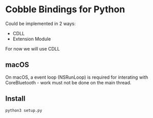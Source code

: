 # Cobble Bindings for Python

Could be implemented in 2 ways:

* CDLL
* Extension Module

For now we will use CDLL


## macOS

On macOS, a event loop (NSRunLoop) is required for interating with CoreBluetooth - work must not be done on the main thread.


## Install

```
python3 setup.py
```

